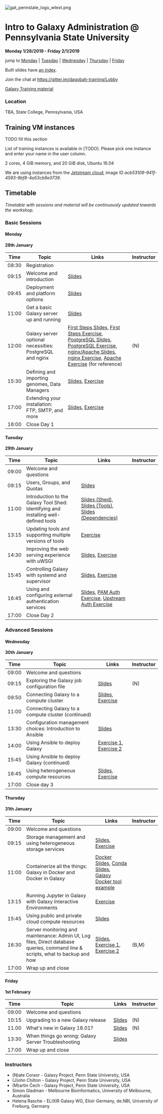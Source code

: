![gat_pennstate_logo_wtext.png](docs/shared-images/gat_pennstate_logo_wtext.png)
# Intro to Galaxy Administration @ Pennsylvania State University

**Monday 1/28/2019 - Friday 2/1/2019**

jump to [Monday](#monday) | [Tuesday](#tuesday) | [Wednesday](#wednesday) | [Thursday](#thursday) | [Friday](#friday)

Built slides have [an index](https://galaxyproject.github.io/dagobah-training/2018-gccbosc/).

Join the chat at https://gitter.im/dagobah-training/Lobby

[Galaxy Training material](http://galaxyproject.github.io/training-material/)

### Location

TBA, State College, Pennsylvania, USA

## Training VM instances

TODO fill this section

List of training instances is available in [TODO]. Please pick one instance and enter your name in the user column.

2 cores, 4 GiB memory, and 20 GiB disk, Ubuntu 16.04

We are using instances from the [Jetstream cloud](https://jetstream-cloud.org/), image ID _acb53109-941f-4593-9bf8-4a53cb9e0739_.

## Timetable

_Timetable with sessions and material will be continuously updated towards the workshop._

### Basic Sessions

#### Monday
**28th January**

| **Time** | **Topic** | **Links** | **Instructor** |
| -------- | --------- | --------- | ----------- |
| 08:30 | Registration | | |
| 09:15 | Welcome and introduction | [Slides](https://galaxyproject.github.io/dagobah-training/2019-pennstate/00-intro/intro.html) | |
| 09:45 | Deployment and platform options | [Slides](http://galaxyproject.github.io/training-material/topics/admin/tutorials/deployment-platforms-options/slides.html) |  |
| 11:00 | Get a basic Galaxy server up and running | [Slides](https://galaxyproject.github.io/dagobah-training/2019-pennstate/02-basic-server/get-galaxy.html) |  |
| 12:00 | Galaxy server optional necessities: PostgreSQL and nginx | [First Steps Slides](https://galaxyproject.github.io/dagobah-training/2019-pennstate/03-production-basics/production.html), [First Steps Exercise](sessions/03-production-basics/ex1-first-steps.md), [PostgreSQL Slides](https://galaxyproject.github.io/dagobah-training/2019-pennstate/03-production-basics/databases.html), [PostgreSQL Exercise](sessions/03-production-basics/ex2-postgres.md),  [nginx/Apache Slides](https://galaxyproject.github.io/dagobah-training/2019-pennstate/03-production-basics/webservers.html), [nginx Exercise](sessions/03-production-basics/ex3-nginx.md), [Apache Exercise](sessions/03-production-basics/ex4-apache.md) (for reference)| (N) |
| 15:30 | Defining and importing genomes, Data Managers | [Slides](https://galaxyproject.github.io/dagobah-training/2019-pennstate/05-reference-genomes/reference_genomes.html), [Exercise](sessions/05-reference-genomes/ex1-reference-genomes.md) | |
| 17:00 | Extending your installation: FTP, SMTP, and more | [Slides](https://galaxyproject.github.io/dagobah-training/2019-pennstate/06-extending-installation/extending.html), [Exercise](sessions/06-extending-installation/ex1-proftpd.md) | |
| 16:00 | Close Day 1 | |  |


#### Tuesday
**29th January**

| **Time** | **Topic** | **Links** | **Instructor** |
| -------- | --------- | --------- | ----------- |
| 09:00 | Welcome and questions | | |
| 09:15 | Users, Groups, and Quotas | [Slides](http://galaxyproject.github.io/training-material/topics/admin/tutorials/users-groups-quotas/slides.html) | |
| 11:00 | Introduction to the Galaxy Tool Shed: Identifying and installing well-defined tools | [Slides (Shed)](https://galaxyproject.github.io/dagobah-training/2019-pennstate/04-tool-shed/shed_intro.html), [Slides (Tools)](https://galaxyproject.github.io/dagobah-training/2019-pennstate/04-tool-shed/tool_installation.html), [Slides (Dependencies)](https://galaxyproject.github.io/dagobah-training/2019-pennstate/04-tool-shed/tool-dependencies.html)| |
| 13:15 | Updating tools and supporting multiple versions of tools | [Exercise](sessions/04-tool-shed/ex-tool-management.md) | |
| 14:30 | Improving the web serving experience with uWSGI | [Slides](https://galaxyproject.github.io/dagobah-training/2019-pennstate/10-uwsgi/uwsgi.html), [Exercise](sessions/10-uwsgi/ex1-uwsgi.md) | |
| 15:45 | Controlling Galaxy with systemd and supervisor | [Slides](https://galaxyproject.github.io/dagobah-training/2019-pennstate/11-systemd-supervisor/systemd-supervisor.html), [Exercise](sessions/11-systemd-supervisor/ex1-supervisor.md) | |
| 16:45 | Using and configuring external authentication services | [Slides](https://galaxyproject.github.io/dagobah-training/2019-pennstate/13-external-auth/external-auth.html), [PAM Auth Exercise](sessions/13-external-auth/ex1-pam-auth.md), [Upstream Auth Exercise](sessions/13-external-auth/ex2-upstream-auth.md) | |
| 17:00 | Close Day 2 | |  |


### Advanced Sessions

#### Wednesday
**30th January**

| **Time** | **Topic** | **Links** | **Instructor** |
| -------- | --------- | --------- | ----------- |
| 09:00 | Welcome and questions | | |
| 09:15 | Exploring the Galaxy job configuration file | [Slides](https://galaxyproject.github.io/dagobah-training/2019-pennstate/15-job-conf/job_conf.html) | (N) |
| 09:50 | Connecting Galaxy to a compute cluster | [Slides](http://galaxyproject.github.io/training-material/topics/admin/tutorials/connect-to-compute-cluster/slides.html), [Exercise](http://galaxyproject.github.io/training-material/topics/admin/tutorials/connect-to-compute-cluster/tutorial.html) | |
| 11:00 | Connecting Galaxy to a compute cluster (continued) |  | |
| 13:30 | Configuration management choices: Introduction to Ansible | [Slides](https://galaxyproject.github.io/dagobah-training/2019-pennstate/14-ansible/ansible-introduction.html) | |
| 14:00 | Using Ansible to deploy Galaxy | [Exercise 1](sessions/14-ansible/ex1-intro-ansible.md), [Exercise 2](sessions/14-ansible/ex2-galaxy-ansible.md) | |
| 15:45 | Using Ansible to deploy Galaxy (continued) | | |
| 16:45 | Using heterogeneous compute resources | [Slides](https://galaxyproject.github.io/dagobah-training/2019-pennstate/17-heterogenous/heterogeneous.html), [Exercise](sessions/17-heterogenous/ex1-pulsar.md) | |
| 17:00 | Close day 3 | |  |


#### Thursday
**31th January**

| **Time** | **Topic** | **Links** | **Instructor** |
| -------- | --------- | --------- | ----------- |
| 09:00 | Welcome and questions | | |
| 09:15 | Storage management and using heterogeneous storage services | [Slides](https://galaxyproject.github.io/dagobah-training/2019-pennstate/19-storage/storage.html), [Exercise](sessions/19-storage/ex1-objectstore.md) | |
| 11:00 | Containerize all the things: Galaxy in Docker and Docker in Galaxy | [Docker Slides](https://galaxy.slides.com/bgruening/the-galaxy-docker-project), [Conda Slides](http://galaxy.slides.com/bgruening/deck-7#/), [Galaxy Docker tool example](https://github.com/apetkau/galaxy-hackathon-2014/tree/master/smalt)| |
| 13:15 | Running Jupyter in Galaxy with Galaxy Interactive Environments | [Exercise](sessions/21-gie/ex1-jupyter.md) | |
| 15:45 | Using public and private cloud compute resources | [Slides](https://galaxyproject.github.io/dagobah-training/2019-pennstate/18-clouds/clouds.html) | |
| 16:30 | Server monitoring and maintenance: Admin UI, Log files, Direct database queries, command line & scripts, what to backup and how | [Slides](http://galaxyproject.github.io/training-material/topics/admin/tutorials/monitoring-maintenance/slides.html), [Exercise 1](http://galaxyproject.github.io/training-material/topics/admin/tutorials/monitoring-maintenance/tutorial.html), [Exercise 2](sessions/22-troubleshooting/ex1-sentry.md) | (B,M) |
| 17:00 | Wrap up and close | | |


#### Friday
**1st February**

| **Time** | **Topic** | **Links** | **Instructor** |
| -------- | --------- | --------- | ----------- |
| 09:00 | Welcome and questions | | |
| 10:15 | Upgrading to a new Galaxy release | [Slides](https://galaxyproject.github.io/dagobah-training/2019-pennstate/08-upgrading-release/upgrading.html) | (N) |
| 11.00 | What's new in Galaxy 18.01? | [Slides](https://galaxyproject.github.io/dagobah-training/2019-pennstate/whatsnew/18.01.html) | (N) |
| 13:30 | When things go wrong: Galaxy Server Troubleshooting | [Slides](https://galaxyproject.github.io/dagobah-training/2019-pennstate/22-troubleshooting/troubleshooting.html) | |
| 17:00 | Wrap up and close | | |

### Instructors

* (N)ate Coraor - Galaxy Project, Penn State University, USA
* (J)ohn Chilton - Galaxy Project, Penn State University, USA
* (M)artin Čech - Galaxy Project, Penn State University, USA
* Simon Gladman - Melbourne Bioinformatics, University of Melbourne, Australia
* Helena Rasche - ELIXIR Galaxy WG, Elixir Germany, de.NBI, University of Freiburg, Germany
